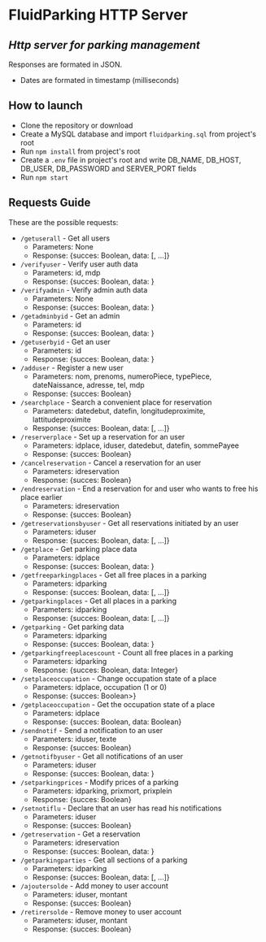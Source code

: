 # FluidParking HTTP Server
## _Http server for parking management_



Responses are formated in JSON.
- Dates are formated in timestamp (milliseconds)

## How to launch

- Clone the repository or download
- Create a MySQL database and import ```fluidparking.sql``` from project's root
- Run ```npm install``` from project's root
- Create a ```.env``` file in project's root and write DB\_NAME, DB\_HOST, DB\_USER, DB\_PASSWORD and SERVER\_PORT fields
- Run ```npm start```

## Requests Guide

These are the possible requests:

- `/getuserall` - Get all users
    - Parameters: None
    - Response: {succes: Boolean, data: [<UserData>, ...]}
- `/verifyuser` - Verify user auth data
    - Parameters: id, mdp
    - Response: {succes: Boolean, data: <UserData>}
- `/verifyadmin` - Verify admin auth data
    - Parameters: None
    - Response: {succes: Boolean, data: <AdminData>}
- `/getadminbyid` - Get an admin
    - Parameters: id
    - Response: {succes: Boolean, data: <AdminData>}
- `/getuserbyid` - Get an user
    - Parameters: id
    - Response: {succes: Boolean, data: <UserData>}
- `/adduser` - Register a new user
    - Parameters: nom, prenoms, numeroPiece, typePiece, dateNaissance, adresse, tel, mdp
    - Response: {succes: Boolean}
- `/searchplace` - Search a convenient place for reservation
    - Parameters: datedebut, datefin, longitudeproximite, lattitudeproximite
    - Response: {succes: Boolean, data: [<PlaceData>, ...]}
- `/reserverplace` - Set up a reservation for an user
    - Parameters: idplace, iduser, datedebut, datefin, sommePayee
    - Response: {succes: Boolean}
- `/cancelreservation` - Cancel a reservation for an user
    - Parameters: idreservation
    - Response: {succes: Boolean}
- `/endreservation` - End a reservation for and user who wants to free his place earlier
    - Parameters: idreservation
    - Response: {succes: Boolean}
- `/getreservationsbyuser` - Get all reservations initiated by an user
    - Parameters: iduser
    - Response: {succes: Boolean, data: [<ReservationData>, ...]}
- `/getplace` - Get parking place data
    - Parameters: idplace
    - Response: {succes: Boolean, data: <PlaceData>}
- `/getfreeparkingplaces` - Get all free places in a parking
    - Parameters: idparking
    - Response: {succes: Boolean, data: [<PlaceData>, ...]}
- `/getparkingplaces` - Get all places in a parking
    - Parameters: idparking
    - Response: {succes: Boolean, data: [<PlaceData>, ...]}
- `/getparking` - Get parking data
    - Parameters: idparking
    - Response: {succes: Boolean, data: <ParkingData>}
- `/getparkingfreeplacescount` - Count all free places in a parking
    - Parameters: idparking
    - Response: {succes: Boolean, data: Integer}
- `/setplaceoccupation` - Change occupation state of a place
    - Parameters: idplace, occupation (1 or 0)
    - Response: {succes: Boolean>}
- `/getplaceoccupation` - Get the occupation state of a place
    - Parameters: idplace
    - Response: {succes: Boolean, data: Boolean}
- `/sendnotif` - Send a notification to an user
    - Parameters: iduser, texte
    - Response: {succes: Boolean}
- `/getnotifbyuser` - Get all notifications of an user
    - Parameters: iduser
    - Response: {succes: Boolean, data: <NotificationData>}
- `/setparkingprices` - Modify prices of a parking
    - Parameters: idparking, prixmort, prixplein
    - Response: {succes: Boolean}
- `/setnotiflu` - Declare that an user has read his notifications
    - Parameters: iduser
    - Response: {succes: Boolean}
- `/getreservation` - Get a reservation
    - Parameters: idreservation
    - Response: {succes: Boolean, data: <ReservationData>}
- `/getparkingparties` - Get all sections of a parking
    - Parameters: idparking
    - Response: {succes: Boolean, data: [<SectionData>, ...]}
- `/ajoutersolde` - Add money to user account
    - Parameters: iduser, montant
    - Response: {succes: Boolean}
- `/retirersolde` - Remove money to user account
    - Parameters: iduser, montant
    - Response: {succes: Boolean}

